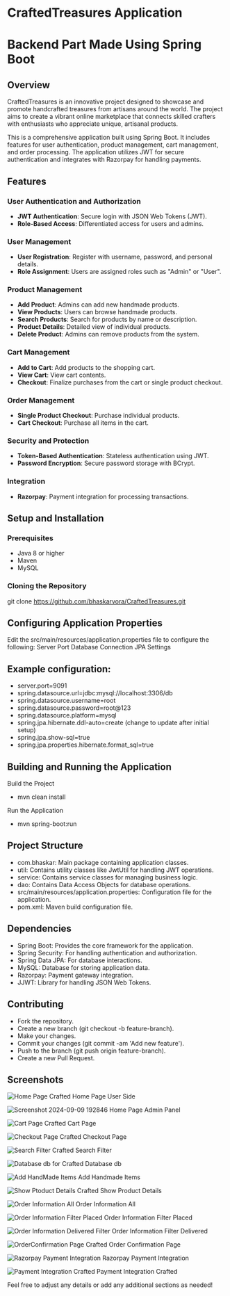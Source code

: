 # CraftedTreasures  Application
# Backend Part Made Using Spring Boot 

## Overview

CraftedTreasures is an innovative project designed to showcase and promote handcrafted treasures from artisans around the world. The project aims to create a vibrant online marketplace that connects skilled crafters with enthusiasts who appreciate unique, artisanal products.

This is a comprehensive application built using Spring Boot. It includes features for user authentication, product management, cart management, and order processing. The application utilizes JWT for secure authentication and integrates with Razorpay for handling payments.

## Features

### User Authentication and Authorization
- **JWT Authentication**: Secure login with JSON Web Tokens (JWT).
- **Role-Based Access**: Differentiated access for users and admins.

### User Management
- **User Registration**: Register with username, password, and personal details.
- **Role Assignment**: Users are assigned roles such as "Admin" or "User".

### Product Management
- **Add Product**: Admins can add new handmade products.
- **View Products**: Users can browse handmade products.
- **Search Products**: Search for products by name or description.
- **Product Details**: Detailed view of individual products.
- **Delete Product**: Admins can remove products from the system.

### Cart Management
- **Add to Cart**: Add products to the shopping cart.
- **View Cart**: View cart contents.
- **Checkout**: Finalize purchases from the cart or single product checkout.

### Order Management
- **Single Product Checkout**: Purchase individual products.
- **Cart Checkout**: Purchase all items in the cart.

### Security and Protection
- **Token-Based Authentication**: Stateless authentication using JWT.
- **Password Encryption**: Secure password storage with BCrypt.

### Integration
- **Razorpay**: Payment integration for processing transactions.

## Setup and Installation

### Prerequisites
- Java 8 or higher
- Maven
- MySQL

### Cloning the Repository

git clone https://github.com/bhaskarvora/CraftedTreasures.git


## Configuring Application Properties
Edit the src/main/resources/application.properties file to configure the following:
Server Port
Database Connection
JPA Settings
## Example configuration:


- server.port=9091
- spring.datasource.url=jdbc:mysql://localhost:3306/db
- spring.datasource.username=root
- spring.datasource.password=root@123
- spring.datasource.platform=mysql
- spring.jpa.hibernate.ddl-auto=create (change to update after initial setup)
- spring.jpa.show-sql=true
- spring.jpa.properties.hibernate.format_sql=true



## Building and Running the Application
Build the Project

- mvn clean install
  
Run the Application

- mvn spring-boot:run


## Project Structure
- com.bhaskar: Main package containing application classes.
- util: Contains utility classes like JwtUtil for handling JWT operations.
- service: Contains service classes for managing business logic.
- dao: Contains Data Access Objects for database operations.
- src/main/resources/application.properties: Configuration file for the application.
- pom.xml: Maven build configuration file.

## Dependencies
- Spring Boot: Provides the core framework for the application.
- Spring Security: For handling authentication and authorization.
- Spring Data JPA: For database interactions.
- MySQL: Database for storing application data.
- Razorpay: Payment gateway integration.
- JJWT: Library for handling JSON Web Tokens.

## Contributing
- Fork the repository.
- Create a new branch (git checkout -b feature-branch).
- Make your changes.
- Commit your changes (git commit -am 'Add new feature').
- Push to the branch (git push origin feature-branch).
- Create a new Pull Request.

## Screenshots

![Home Page Crafted](https://github.com/user-attachments/assets/c8cef9fa-c762-4a69-9747-4781c6f81d87)
Home Page User Side

![Screenshot 2024-09-09 192846](https://github.com/user-attachments/assets/1e9100be-121f-41aa-9f80-17ce871c83d2)
Home Page Admin Panel

![Cart Page Crafted](https://github.com/user-attachments/assets/7a6062da-16f2-4378-9757-e9ac737ad62f)
Cart Page 

![Checkout Page Crafted](https://github.com/user-attachments/assets/b557b42b-ee5e-40b5-b6f4-3a63c9087c91)
Checkout Page 

![Search Filter Crafted](https://github.com/user-attachments/assets/b8f6e8d4-7a42-438b-a7c6-5b40ec61b467)
Search Filter 

![Database db for Crafted ](https://github.com/user-attachments/assets/6516f044-4474-4c18-b561-429e4dde6353)
Database db

![Add HandMade Items](https://github.com/user-attachments/assets/1dce92bc-37e4-4218-9ce9-e0b3020b79ae)
Add Handmade Items 

![Show Ptoduct Details Crafted](https://github.com/user-attachments/assets/8fd38dd8-7a1a-4f9c-b117-ec6c65281b90)
Show Product Details 


![Order Information All](https://github.com/user-attachments/assets/43548b3e-75fe-4994-8ace-21db6670a315)
Order Information All

![Order Information Filter Placed](https://github.com/user-attachments/assets/1f8f8b61-21f2-43f6-9f7a-828955687fef)
Order Information Filter Placed 

![Order Information  Delivered Filter](https://github.com/user-attachments/assets/6cf29e1c-e4d2-43fb-b228-264f048c9e47)
Order Information Filter Delivered

![OrderConfirmation Page Crafted](https://github.com/user-attachments/assets/a1a7b1da-9f87-4df6-962f-699ffdc343c5)
Order Confirmation Page 

![Razorpay Payment Integration](https://github.com/user-attachments/assets/179d8775-48b6-400f-ad9a-6b568c2281b0)
Razorpay Payment Integration

![Payment Integration Crafted](https://github.com/user-attachments/assets/90f95d99-ff8a-4a59-8268-8719e055e4dd)
Payment Integration Crafted 



Feel free to adjust any details or add any additional sections as needed!

